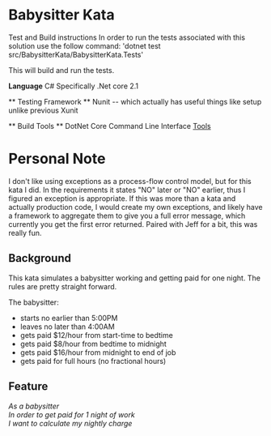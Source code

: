 # Babysitter Kata

Test and Build instructions
In order to run the tests associated with this solution use the follow command:
'dotnet test src/BabysitterKata/BabysitterKata.Tests'

This will build and run the tests.

**Language** 
C# Specifically .Net core 2.1

** Testing Framework ** 
Nunit -- which actually has useful things like setup unlike previous Xunit

** Build Tools ** 
DotNet Core Command Line Interface [Tools](https://docs.microsoft.com/en-us/dotnet/core/tools/?tabs=netcore2x)

# Personal Note
I don't like using exceptions as a process-flow control model, but for this kata I did. In the requirements it states "NO" later or "NO" earlier, thus I figured an exception is appropriate.
If this was more than a kata and actually production code, I would create my own exceptions, and likely have a framework to aggregate them to give you a full error message, which currently you get the first error returned.
Paired with Jeff for a bit, this was really fun.

## Background
This kata simulates a babysitter working and getting paid for one night.  The rules are pretty straight forward.

The babysitter:
- starts no earlier than 5:00PM
- leaves no later than 4:00AM
- gets paid $12/hour from start-time to bedtime
- gets paid $8/hour from bedtime to midnight
- gets paid $16/hour from midnight to end of job
- gets paid for full hours (no fractional hours)


## Feature
*As a babysitter<br>
In order to get paid for 1 night of work<br>
I want to calculate my nightly charge<br>*
